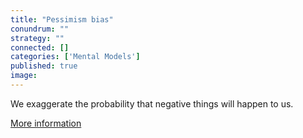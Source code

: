 ```yaml
---
title: "Pessimism bias"
conundrum: ""
strategy: ""
connected: []
categories: ['Mental Models']
published: true
image: 
---
```


We exaggerate the probability that negative things will happen to us.

[More information](https://en.wikipedia.org/wiki/Optimism_bias#Pessimism_bias)



